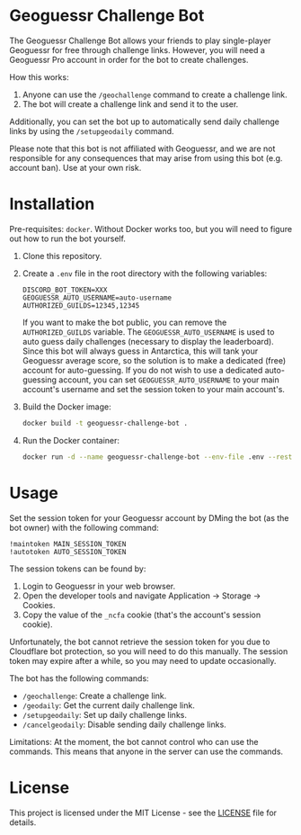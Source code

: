 # Geoguessr Challenge Bot

The Geoguessr Challenge Bot allows your friends to play single-player Geoguessr for free through challenge links. However, you will need a Geoguessr Pro account in order for the bot to create challenges.

How this works:
1. Anyone can use the `/geochallenge` command to create a challenge link.
2. The bot will create a challenge link and send it to the user.

Additionally, you can set the bot up to automatically send daily challenge links by using the `/setupgeodaily` command.

Please note that this bot is not affiliated with Geoguessr, and we are not responsible for any consequences that may arise from using this bot (e.g. account ban). Use at your own risk.

# Installation

Pre-requisites: `docker`. Without Docker works too, but you will need to figure out how to run the bot yourself.

1. Clone this repository.
2. Create a `.env` file in the root directory with the following variables:
    ```dotenv
    DISCORD_BOT_TOKEN=XXX
    GEOGUESSR_AUTO_USERNAME=auto-username
    AUTHORIZED_GUILDS=12345,12345
    ```
   If you want to make the bot public, you can remove the `AUTHORIZED_GUILDS` variable.
   The `GEOGUESSR_AUTO_USERNAME` is used to auto guess daily challenges (necessary to display the leaderboard). Since this bot will always guess in Antarctica, this will tank your Geoguessr average score, so the solution is to make a dedicated (free) account for auto-guessing. If you do not wish to use a dedicated auto-guessing account, you can set `GEOGUESSR_AUTO_USERNAME` to your main account's username and set the session token to your main account's.

3. Build the Docker image:
    ```bash
    docker build -t geoguessr-challenge-bot .
    ```
4. Run the Docker container:
    ```bash
    docker run -d --name geoguessr-challenge-bot --env-file .env --restart on-failure -v data:/geoguessr/data geoguessr-challenge-bot:latest
    ```

# Usage

Set the session token for your Geoguessr account by DMing the bot (as the bot owner) with the following command:
```
!maintoken MAIN_SESSION_TOKEN
!autotoken AUTO_SESSION_TOKEN
```
The session tokens can be found by:

1. Login to Geoguessr in your web browser. 
2. Open the developer tools and navigate Application → Storage → Cookies. 
3. Copy the value of the `_ncfa` cookie (that's the account's session cookie).

Unfortunately, the bot cannot retrieve the session token for you due to Cloudflare bot protection, so you will need to do this manually. The session token may expire after a while, so you may need to update occasionally.

The bot has the following commands:
- `/geochallenge`: Create a challenge link.
- `/geodaily`: Get the current daily challenge link.
- `/setupgeodaily`: Set up daily challenge links.
- `/cancelgeodaily`: Disable sending daily challenge links.

Limitations: At the moment, the bot cannot control who can use the commands. This means that anyone in the server can use the commands.

# License

This project is licensed under the MIT License - see the [LICENSE](LICENSE) file for details.
